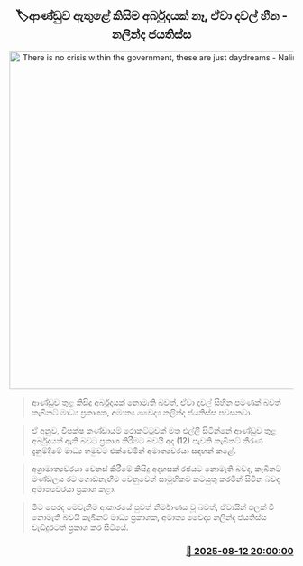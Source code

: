 <p align='center'><b><h2 align='center' title='There is no crisis within the government, these are just daydreams - Nalinda Jayatissa'>🏷ආණ්ඩුව ඇතුළේ කිසිම අර්බුදයක් නෑ, ඒවා දවල් හීන - නලින්ද ජයතිස්ස</h2></b></p>
<p align='center'><img src='https://helakuru.sgp1.cdn.digitaloceanspaces.com/esana/images/lib/nalinda-jayathissa-medical-preess.jpg' width='600' alt='There is no crisis within the government, these are just daydreams - Nalinda Jayatissa'></p>

> ආණ්ඩුව තුළ කිසිදු අර්බුදයක් නොමැති බවත්, ඒවා දවල් සිහින පමණක් බවත් කැබිනට් මාධ්‍ය ප්‍රකාශක, අමාත්‍ය වෛද්‍ය නලින්ද ජයතිස්ස පවසනවා.

> ඒ අනුව, විපක්ෂ කණ්ඩායම් රොකට්ටුවක් මත එල්ලී සිටින්නේ ආණ්ඩුව තුළ අර්බුදයක් ඇති බවට ප්‍රකාශ කිරීමට බවයි අද (12) පැවති කැබිනට් තීරණ දැනුම්දීමේ මාධ්‍ය හමුවට එක්වෙමින් අමාත්‍යවරයා සඳහන් කළේ.

> අග්‍රාමාත්‍යවරයා වෙනස් කිරීමේ කිසිදු අදහසක් රජයට නොමැති බවද, කැබිනට් මණ්ඩලය රට ගොඩනැඟීම වෙනුවෙන් සාමූහිකව කටයුතු කරමින් සිටින බවද අමාත්‍යවරයා ප්‍රකාශ කළා.

> මීට පෙරද මෙවැනිම ආකාරයේ පුවත් නිර්මාණය වූ බවත්, ඒවායින් ඵලක් වී නොමැති බවයි කැබිනට් මාධ්‍ය ප්‍රකාශක, අමාත්‍ය වෛද්‍ය නලින්ද ජයතිස්ස වැඩිදුරටත් ප්‍රකාශ කර සිටියේ.



<h3 align='right'><a href='https://www.helakuru.lk/esana/p/112642/'>📅 2025-08-12 20:00:00</a></h3>

